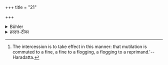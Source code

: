 +++
title = "21"

+++

<details><summary>Bühler</summary>

20. A spiritual teacher, an officiating priest, a [^7]  Snātaka, and a prince shall be able to protect (a criminal from punishment by their intercession), except in case of a capital offence.


[^7]:  The intercession is to take effect in this manner: that mutilation is commuted to a fine, a fine to a flogging, a flogging to a reprimand.'--Haradatta.
</details>

<details><summary>हरदत्त-टीका</summary>

## सूत्रम्
आचार्य ऋत्विक्स्नातको राजेति त्राणं स्युरन्यत्र वध्यात् ॥ २१ ॥  
### टिप्पनी
यदि दण्डे प्रवृत्तं राजानम् **आचार्यो** ब्रूयात- "अहमेनम् अतः परं वारयिष्यामि मुच्यताम् अयम्" इति,  
अतोऽङ्गदण्डे प्राप्ते ऽर्थदण्डम्,  
अर्थदण्डे प्राते ताडनम् ,  
ताडने प्राप्ते धिग्-दण्डम्  
इति कृत्वा तद्-वशे विसृजेत् । 

एवम् ऋत्विजि । **ऋत्विग्**-आचार्यौ राज्ञस् स्व-भूतौ न दण्ड्यस्य ।  
**स्नातको** विद्या-व्रताभ्याम् ।  
**राजा** अनन्तरादिः ।  

सर्व एते राज्ञस् सम्मान्याः ।  
अतस् ते दण्ड्यस्य त्राणं स्युः ।  
उक्तेन प्रकारेण रक्षका भवेयुः । नान्यः कश्चित् ।  

तेऽप्य् **अन्यत्र वध्यात्** यस्य वधानुगुणो ऽपराधः, न तस्याऽचार्यादयो ऽपि त्राणम् ; हन्तव्य एव स इति ॥ २१ ॥  


इत्यापस्तम्बधर्मसूत्रवृत्तौ द्वितीयप्रश्ने सप्तविंशी कण्डिका ॥ २७ ॥  


इति चाऽऽपस्तम्बधर्मसूत्रवृत्तौ हरदत्तमिश्रविरचितायामुज्ज्वलायां द्वितीयप्रश्ने दशमः पटलः ॥१०॥
</details>
